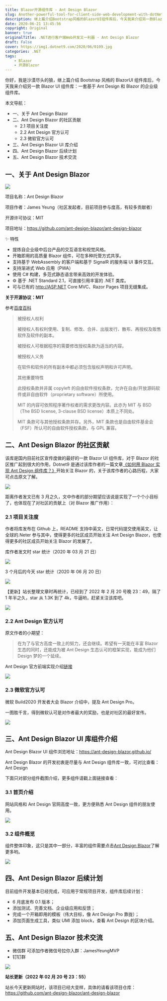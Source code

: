 ```yaml
---
title: Blazor开源组件库 - Ant Design Blazor
slug: Another-powerful-tool-for-client-side-web-development-with-dotNet-Ant-Design-Blazer
description: 继上篇介绍Bootstrap风格的BlazorUI组件库后，今天我来介绍另一款Blazor UI组件库：一套基于 Ant Design 和 Blazor 的企业级组件库。
date: 2020-06-21 13:45:56
copyright: Original
banner: true
originalTitle: .NET进行客户端Web开发又一利器 - Ant Design Blazor
draft: False
cover: https://img1.dotnet9.com/2020/06/0109.jpg
categories: .NET
tags: 
    - Blazor
    - 开源Blazor
---
```


你好，我是沙漠尽头的狼，继上篇介绍 Bootstrap 风格的 BlazorUI 组件库后，今天我来介绍另一款 Blazor UI 组件库：一套基于 Ant Design 和 Blazor 的企业级组件库。

本文导航：

- 一、关于 Ant Design Blazor
- 二、Ant Design Blazor 的社区贡献
  - 2.1 项目关注度
  - 2.2 Ant Design 官方认可
  - 2.3 微软官方认可
- 三、Ant Design Blazor UI 库介绍
- 四、Ant Design Blazor 后续计划
- 五、Ant Design Blazor 技术交流

## 一、关于 Ant Design Blazor

![](https://img1.dotnet9.com/2020/06/0101.png)

项目名称：Ant Design Blazor

项目作者：James Yeung（社区发起者，目前项目参与度高，有较多贡献者）

开源许可协议：MIT

项目地址：https://github.com/ant-design-blazor/ant-design-blazor

✨ 特性

- 提炼自企业级中后台产品的交互语言和视觉风格。
- 开箱即用的高质量 Blazor 组件，可在多种托管方式共享。
- 支持基于 WebAssembly 的客户端和基于 SignalR 的服务端 UI 事件交互。
- 支持渐进式 Web 应用（PWA）
- 使用 C# 构建，多范式静态语言带来高效的开发体验。
- ⚙️ 基于 .NET Standard 2.1，可直接引用丰富的 .NET 类库。
- 可与已有的 http://ASP.NET Core MVC、Razor Pages 项目无缝集成。

**关于开源协议：MIT**

参考[百度百科](https://baike.baidu.com/item/MIT%25E8%25AE%25B8%25E5%258F%25AF%25E8%25AF%2581/6671281%3Ffr%3Daladdin)

> 被授权人权利
>
> 被授权人有权利使用、复制、修改、合并、出版发行、散布、再授权及贩售软件及软件的副本。
>
> 被授权人可根据程序的需要修改授权条款为适当的内容。
>
> 被授权人义务
>
> 在软件和软件的所有副本中都必须包含版权声明和许可声明。
>
> 其他重要特性
>
> 此授权条款并非属 copyleft 的自由软件授权条款，允许在自由/开放源码软件或非自由软件（proprietary software）所使用。
>
> MIT 的内容可依照程序著作权者的需求更改内容。此亦为 MIT 与 BSD（The BSD license, 3-clause BSD license）本质上不同处。
>
> MIT 条款可与其他授权条款并存。另外，MIT 条款也是自由软件基金会（FSF）所认可的自由软件授权条款，与 GPL 兼容。

## 二、Ant Design Blazor 的社区贡献

该库是国内目前社区宣传度做的最好的一款 Blazor UI 组件库，对于 Blazor 的社区推广起到很大的作用，Dotnet9 是通过该库作者的一篇文章[《如何用 Blazor 实现 Ant Design 组件库？》](https://mp.weixin.qq.com/s/Bhvp4EKgKh-lMyh6v3_Ayg)开始关注 Blazor 的，关于该库作者的心路历程，大家可点击原文了解。

![](https://img1.dotnet9.com/2020/06/0102.jpg)

距离作者发文已有 3 月之久，文中作者的部分期望应该说是实现了一个个小目标了，也体现在了对社区的贡献上（对 Blazor 推广作用）：

### 2.1 项目关注度

作者将库发布在 Github 上，README 支持中英文，日常代码提交使用英文，让全球的.Neter 参与其中，使得更多的社区成员开始关注 Ant Design Blazor，也使得更多的社区成员开始关注 Blazor 的发展了。

库作者发文时 star 统计（2020 年 03 月 21 日）

![](https://img1.dotnet9.com/2020/06/0103.jpg)

3 个月后的今天 star 统计（2020 年 06 月 20 日）

![](https://img1.dotnet9.com/2020/06/0104.jpg)

【更新】站长整理文章时再统计，已经到了 2022 年 2 月 20 号晚 23：49，隔了 1 年半之久，star 从 1.3K 到了 4k，牛逼哟，赶紧关注该库吧。

![](https://img1.dotnet9.com/2020/06/0105.png)

### 2.2 Ant Design 官方认可

原文作者的小期望：

> 在为了与官方高度一致上的努力，还会继续。希望有一天能在丰富 Blazor 生态的同时，还能成为被 Ant Design 生态认可的框架实现，能成为他们 Design 梦的一个延续。

Ant Design 官方前端实现介绍[链接](https://ant.design/docs/spec/introduce-cn%23%25E5%2589%258D%25E7%25AB%25AF%25E5%25AE%259E%25E7%258E%25B0)

![](https://img1.dotnet9.com/2020/06/0106.jpg)

### 2.3 微软官方认可

微软 Build2020 开发者大会 Blazor 介绍中，提及 Ant Design Pro。

一图胜千言，得到微软认可是对作者最大的奖励，也是对社区的最好宣传。

![](https://img1.dotnet9.com/2020/06/0107.jpg)

## 三、Ant Design Blazor UI 库组件介绍

Ant Design Blazor UI 组件浏览地址：https://ant-design-blazor.github.io/

Ant Design Blazor 的开发初衷是尽量与 Ant Design 组件库一致，可对比查看：Ant Design

下面只对部分组件截图介绍，更多组件请戳上面链接查看：

### 3.1 首页介绍

网站风格和 Ant Design 官网高度一致，更方便熟悉 Ant Design 组件的朋友使用。

![](https://img1.dotnet9.com/2020/06/0108.jpg)

### 3.2 组件概览

组件整体印象，这只是其中一部分，丰富的组件需要点击[Ant Design Blazor](https://ant-design-blazor.github.io/)了解更多哟。

![](https://img1.dotnet9.com/2020/06/0109.jpg)

## 四、Ant Design Blazor 后续计划

目前组件开发基本已经完成，可应用于常规项目开发，组件库后续计划：

- 6 月底发布 0.1 版本；
- 添加测试、完善文档、企业级应用和反馈；
- 完成一个开箱即用的模板（伟大目标，像 Ant Design Pro 靠拢）；
- 添加页面生成工具，类似 UMI 添加 block，查看 Ant Design 的区块介绍。

## 五、Ant Design Blazor 技术交流

- 微信群 可添加作者微信号拉你入群：JamesYeungMVP
- 钉钉群

![](https://img1.dotnet9.com/2020/06/0110.png)

**站长更新（2022 年 02 月 20 号 23：55）**

站长今天更新网站时，该项目已经大变样，具体的请看该项目仓库：https://github.com/ant-design-blazor/ant-design-blazor
